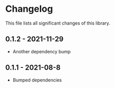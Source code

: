 # Changelog
This file lists all significant changes of this library.
## 0.1.2 - 2021-11-29
* Another dependency bump
## 0.1.1 - 2021-08-8
* Bumped dependencies